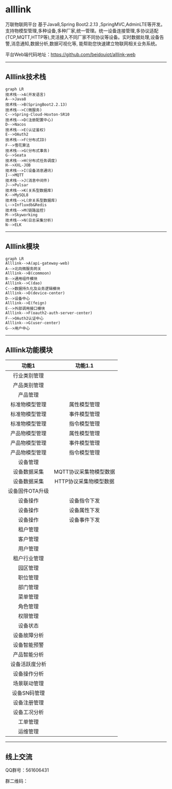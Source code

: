 # alllink
万联物联网平台
基于Java8,Spring Boot2.2.13 ,SpringMVC,AdminLTE等开发。支持物模型管理,多种设备,多种厂家,统一管理。统一设备连接管理,多协议适配(TCP,MQTT,HTTP等),灵活接入不同厂家不同协议等设备。实时数据处理,设备告警,消息通知,数据分析,数据可视化等, 能帮助您快速建立物联网相关业务系统。

平台Web端代码地址：https://github.com/beidouiot/alllink-web

---
Alllink技术栈
---
~~~mermaid
graph LR
技术栈-->A(开发语言)
A-->Java8
技术栈-->B(SpringBoot2.2.13)
技术栈-->C(微服务)
C-->Spring-Cloud-Hoxton-SR10
技术栈-->D(注册配置中心)
D-->Nacos
技术栈-->E(认证鉴权)
E-->OAuth2
技术栈-->F(分布式ID)
F-->雪花算法
技术栈-->G(分布式事务)
G-->Seata
技术栈-->H(分布式任务调度)
H-->XXL-JOB
技术栈-->I(设备消息通讯)
I-->MQTT
技术栈-->J(消息中间件)
J-->Pulsar
技术栈-->K(关系型数据库)
K-->MySQL8
技术栈-->L(非关系型数据库)
L-->Influxdb&Redis
技术栈-->M(链路监控)
M-->Skyworking
技术栈-->N(日志采集分析)
N-->ELK
~~~
---
Alllink模块
---
~~~mermaid
graph LR
Alllink-->A(api-gateway-web)
A-->北向微服务网关
Alllink-->B(commoon)
B-->通用组件模块
Alllink-->C(dao)
C-->数据持久化及业务逻辑模块
Alllink-->D(device-center)
D-->设备中心
Alllink-->E(feign)
E-->外部调用接口模块
Alllink-->F(oauth2-auth-server-center)
F-->OAuth2认证中心
Alllink-->G(user-center)
G-->用户中心
~~~
---
Alllink功能模块
---
| 功能1 | 功能1.1 |
| :----: | :-----: |
| 行业类别管理 |  |
| 产品类别管理 |  |
| 产品管理 |  |
| 标准物模型管理 | 属性模型管理 |
| 标准物模型管理 | 事件模型管理 |
| 标准物模型管理 | 指令模型管理 |
| 产品物模型管理 | 属性模型管理 |
| 产品物模型管理 | 事件模型管理 |
| 产品物模型管理 | 指令模型管理 |
| 设备管理 |  |
| 设备数据采集 | MQTT协议采集物模型数据 |
| 设备数据采集 | HTTP协议采集物模型数据 |
| 设备固件OTA升级 |  |
| 设备操作 | 设备指令下发 |
| 设备操作 | 设备属性下发 |
| 设备操作 | 设备事件下发 |
| 租户管理 |  |
| 客户管理 |  |
| 用户管理 |  |
| 租户行业管理 |  |
| 园区管理 |  |
| 职位管理 |  |
| 部门管理 |  |
| 菜单管理 |  |
| 角色管理 |  |
| 权限管理 |  |
| 设备状态 |  |
| 设备故障分析 |  |
| 设备智能预警 |  |
| 产品智能分析 |  |
| 设备活跃度分析 |  |
| 设备操作分析 |  |
| 场景联动管理 |  |
| 设备SN码管理 |  |
| 设备注册管理 |  |
| 设备工况分析 |  |
| 工单管理 |  |
| 运维管理 |  |

---
线上交流
---
QQ群号：561606431  

群二维码：  


